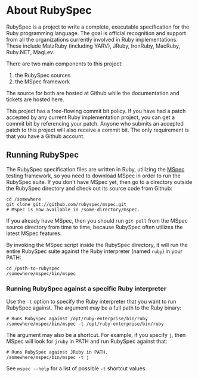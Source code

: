 # About RubySpec

RubySpec is a project to write a complete, executable specification for the Ruby programming language. The goal is official recognition and support from all the organizations currently involved in Ruby implementations. These include MatzRuby (including YARV), JRuby, IronRuby, MacRuby, Ruby.NET, MagLev.

There are two main components to this project:

  1. the RubySpec sources
  2. the MSpec framework

The source for both are hosted at Github while the documentation and tickets are hosted here.

This project has a free-flowing commit bit policy. If you have had a patch accepted by any current Ruby implementation project, you can get a commit bit by referencing your patch. Anyone who submits an accepted patch to this project will also receive a commit bit. The only requirement is that you have a Github account.

## Running RubySpec

The RubySpec specification files are written in Ruby, utilizing the [MSpec](http://github.com/rubyspec/mspec/tree/master) testing framework, so you need to download MSpec in order to run the RubySpec suite. If you don't have MSpec yet, then go to a directory outside the RubySpec directory and check out its source code from Github:

    cd /somewhere
    git clone git://github.com/rubyspec/mspec.git
    # MSpec is now available in /some-directory/mspec.

If you already have MSpec, then you should run `git pull` from the MSpec source directory from time to time, because RubySpec often utilizes the latest MSpec features.

By invoking the MSpec script inside the RubySpec directory, it will run the entire RubySpec suite against the Ruby interpreter (named `ruby`) in your PATH:

    cd /path-to-rubyspec
    /somewhere/mspec/bin/mspec

### Running RubySpec against a specific Ruby interpreter

Use the `-t` option to specify the Ruby interpreter that you want to run RubySpec against. The argument may be a full path to the Ruby binary:

    # Runs RubySpec against /opt/ruby-enterprise/bin/ruby
    /somewhere/mspec/bin/mspec -t /opt/ruby-enterprise/bin/ruby

The argument may also be a shortcut. For example, if you specify `j`, then MSpec will look for `jruby` in PATH and run RubySpec against that:

    # Runs RubySpec against JRuby in PATH.
    /somewhere/mspec/bin/mspec -t j

See `mspec --help` for a list of possible `-t` shortcut values.